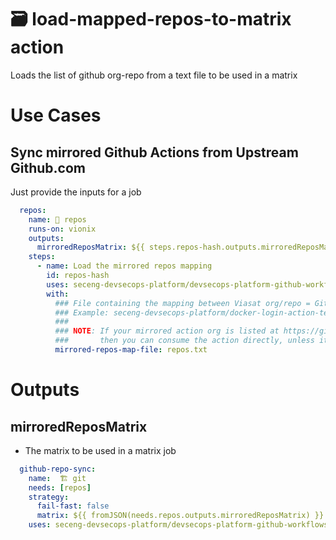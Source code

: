 # 🗃️ load-mapped-repos-to-matrix action

Loads the list of github org-repo from a text file to be used in a matrix

# Use Cases

## Sync mirrored Github Actions from Upstream Github.com

Just provide the inputs for a job

```yaml
  repos:
    name: 🐙 repos
    runs-on: vionix
    outputs:
      mirroredReposMatrix: ${{ steps.repos-hash.outputs.mirroredReposMatrix }}
    steps:
      - name: Load the mirrored repos mapping
        id: repos-hash
        uses: seceng-devsecops-platform/devsecops-platform-github-workflows/actions/custom/load-mapped-repos-to-matrix@feature/SSEE-18202/add-workflow-sync-org-actions
        with:
          ### File containing the mapping between Viasat org/repo = Github upstream
          ### Example: seceng-devsecops-platform/docker-login-action-test=https://github.com/docker/login-action
          ###
          ### NOTE: If your mirrored action org is listed at https://git.viasat.com/seceng-devsecops-platform/sync-mirrored-org-actions/settings/actions
          ###       then you can consume the action directly, unless it requires to be patched to avoid Github API limits. 
          mirrored-repos-map-file: repos.txt
```

# Outputs

## mirroredReposMatrix

* The matrix to be used in a matrix job

```yaml
  github-repo-sync:
    name:  🏗️ git
    needs: [repos]
    strategy:
      fail-fast: false
      matrix: ${{ fromJSON(needs.repos.outputs.mirroredReposMatrix) }}
    uses: seceng-devsecops-platform/devsecops-platform-github-workflows/.github/workflows/github-sync-repository-workflow.yaml@feature/SSEE-18202/add-workflow-sync-org-actions
```

